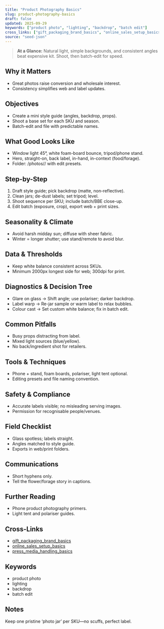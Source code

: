 ```yaml
---
title: "Product Photography Basics"
slug: product-photography-basics
draft: false
updated: 2025-09-29
keywords: ["product photo", "lighting", "backdrop", "batch edit"]
cross_links: ["gift_packaging_brand_basics", "online_sales_setup_basics", "press_media_handling_basics"]
source: "seed-json"
---
```


> **At a Glance:** Natural light, simple backgrounds, and consistent angles beat expensive kit. Shoot, then batch-edit for speed.

## Why it Matters
- Great photos raise conversion and wholesale interest.
- Consistency simplifies web and label updates.

## Objectives
- Create a mini style guide (angles, backdrop, props).
- Shoot a base set for each SKU and season.
- Batch-edit and file with predictable names.

## What Good Looks Like
- Window light 45°, white foam-board bounce, tripod/phone stand.
- Hero, straight-on, back label, in-hand, in-context (food/forage).
- Folder: /photos/<year>/<sku> with edit presets.

## Step-by-Step
1) Draft style guide; pick backdrop (matte, non-reflective).
2) Clean jars; de-dust labels; set tripod; level.
3) Shoot sequence per SKU; include batch/BBE close-up.
4) Edit batch (exposure, crop), export web + print sizes.

## Seasonality & Climate
- Avoid harsh midday sun; diffuse with sheer fabric.
- Winter = longer shutter; use stand/remote to avoid blur.

## Data & Thresholds
- Keep white balance consistent across SKUs.
- Minimum 2000px longest side for web; 300dpi for print.

## Diagnostics & Decision Tree
- Glare on glass -> Shift angle; use polariser; darker backdrop.
- Label warp -> Re-jar sample or warm label to relax bubbles.
- Colour cast -> Set custom white balance; fix in batch edit.

## Common Pitfalls
- Busy props distracting from label.
- Mixed light sources (blue/yellow).
- No back/ingredient shot for retailers.

## Tools & Techniques
- Phone + stand, foam boards, polariser, light tent optional.
- Editing presets and file naming convention.

## Safety & Compliance
- Accurate labels visible; no misleading serving images.
- Permission for recognisable people/venues.

## Field Checklist
- Glass spotless; labels straight.
- Angles matched to style guide.
- Exports in web/print folders.

## Communications
- Short hyphens only.
- Tell the flower/forage story in captions.

## Further Reading
- Phone product photography primers.
- Light tent and polariser guides.

## Cross-Links
- [gift_packaging_brand_basics](/topics/gift-packaging-brand-basics/)
- [online_sales_setup_basics](/topics/online-sales-setup-basics/)
- [press_media_handling_basics](/topics/press-media-handling-basics/)

## Keywords
- product photo
- lighting
- backdrop
- batch edit

## Notes
Keep one pristine ‘photo jar’ per SKU—no scuffs, perfect label.
